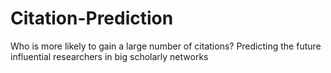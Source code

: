 # Citation-Prediction
Who is more likely to gain a large number of citations? Predicting the future influential researchers in big scholarly networks
